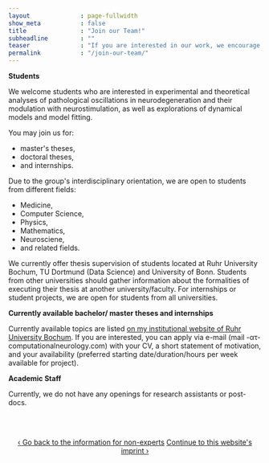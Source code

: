 ```yaml
---
layout              : page-fullwidth
show_meta           : false
title               : "Join our Team!"
subheadline         : ""
teaser              : "If you are interested in our work, we encourage you to apply to join the Computational Neurology Research Group."
permalink           : "/join-our-team/"
---
```

<div>
<p></p>
<b>Students</b>

<p>We welcome students who are interested in experimental and theoretical analyses of pathological oscillations in neurodegeneration and their modulation with neurostimulation, as well as explorations of dynamical models and model fitting.</p>

<p>You may join us for:</p>
	<ul>
		<li>master's theses,</li>
		<li>doctoral theses,</li>
		<li>and internships.</li>
	</ul>

<p>Due to the group's interdisciplinary orientation, we are open to students from different fields:</p>
	<ul>
		<li>Medicine,</li>
		<li>Computer Science,</li>
		<li>Physics,</li>
		<li>Mathematics,</li>
		<li>Neurosciene,</li>
		<li>and related fields.</li>
	</ul>
<p>We currently offer thesis supervision of students located at Ruhr University Bochum, TU Dortmund (Data Science) and University of Bonn. Students from other universities should gather information about the formalities of executing their thesis at another university/faculty. For internships or student projects, we are open for students from all universities. 
</p>
<p>
<p>
<b>Currently available bachelor/ master theses and internships</b><p>
	
<p>Currently available topics are listed <a href="https://www.ini.rub.de/research/groups/computational_neurology/#available_theses_a_projects">on my institutional website of Ruhr University Bochum</a>. If you are interested, you can apply via e-mail (mail -ατ- computationalneurology.com) with your CV, a short statement of motivation, and your availability (preferred starting date/duration/hours per week available for project).
</p>


<p></p>
<b>Academic Staff</b>

<p>Currently, we do not have any openings for research assistants or post-docs.</p>

<br><br>

<div style="text-align: center;">
<a class="radius button small" href="{{ site.url }}{{ site.baseurl }}/non-expert-info/">‹ Go back to the information for non-experts</a>
<a class="radius button small" href="{{ site.url }}{{ site.baseurl }}/impressum/">Continue to this website's imprint ›</a>
</div>

<br><br>
